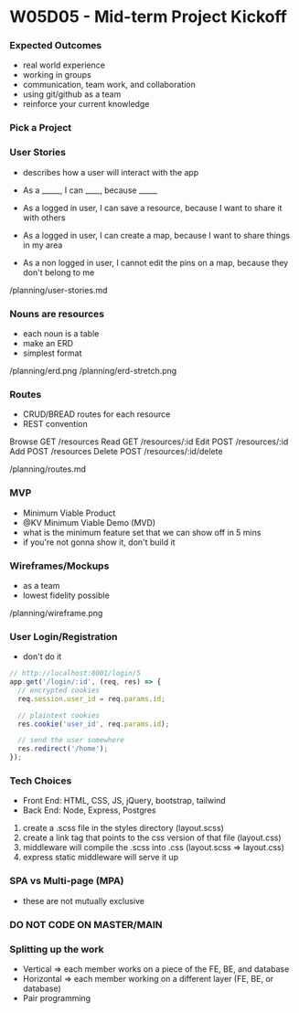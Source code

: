 # W05D05 - Mid-term Project Kickoff

### Expected Outcomes
* real world experience
* working in groups
* communication, team work, and collaboration
* using git/github as a team
* reinforce your current knowledge

### Pick a Project

### User Stories
* describes how a user will interact with the app
* As a _____, I can ____, because _____


* As a logged in user, I can save a resource, because I want to share it with others
* As a logged in user, I can create a map, because I want to share things in my area
* As a non logged in user, I cannot edit the pins on a map, because they don't belong to me

/planning/user-stories.md

### Nouns are resources
* each noun is a table
* make an ERD
* simplest format

/planning/erd.png
/planning/erd-stretch.png

### Routes
* CRUD/BREAD routes for each resource
* REST convention

Browse  GET   /resources
Read    GET   /resources/:id
Edit    POST  /resources/:id
Add     POST  /resources
Delete  POST  /resources/:id/delete

/planning/routes.md

### MVP
* Minimum Viable Product
* @KV Minimum Viable Demo (MVD)
* what is the minimum feature set that we can show off in 5 mins
* if you're not gonna show it, don't build it

### Wireframes/Mockups
* as a team
* lowest fidelity possible

/planning/wireframe.png

### User Login/Registration
* don't do it

```js
// http://localhost:8001/login/5
app.get('/login/:id', (req, res) => {
  // encrypted cookies
  req.session.user_id = req.params.id;

  // plaintext cookies
  res.cookie('user_id', req.params.id);

  // send the user somewhere
  res.redirect('/home');
});
```

### Tech Choices
* Front End: HTML, CSS, JS, jQuery, bootstrap, tailwind
* Back End: Node, Express, Postgres


1. create a .scss file in the styles directory (layout.scss)
2. create a link tag that points to the css version of that file (layout.css)
3. middleware will compile the .scss into .css (layout.scss => layout.css)
4. express static middleware will serve it up

### SPA vs Multi-page (MPA)
* these are not mutually exclusive

### DO NOT CODE ON MASTER/MAIN

### Splitting up the work
* Vertical => each member works on a piece of the FE, BE, and database
* Horizontal => each member working on a different layer (FE, BE, or database)
* Pair programming










